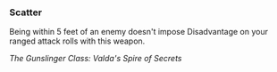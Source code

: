 ### Scatter
Being within 5 feet of an enemy doesn't impose Disadvantage on your ranged attack rolls with this weapon.

*The Gunslinger Class: Valda's Spire of Secrets*